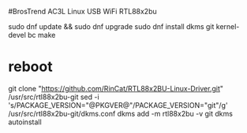 #BrosTrend AC3L Linux USB WiFi RTL88x2bu

sudo dnf update && sudo dnf upgrade
sudo dnf install dkms git kernel-devel bc make

# reboot

git clone "https://github.com/RinCat/RTL88x2BU-Linux-Driver.git" /usr/src/rtl88x2bu-git
sed -i 's/PACKAGE_VERSION="@PKGVER@"/PACKAGE_VERSION="git"/g' /usr/src/rtl88x2bu-git/dkms.conf
dkms add -m rtl88x2bu -v git
dkms autoinstall
